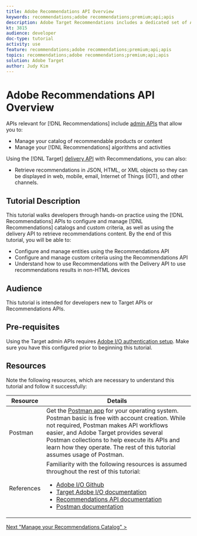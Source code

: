 ```yaml
---
title: Adobe Recommendations API Overview
keywords: recommendations;adobe recommendations;premium;api;apis
description: Adobe Target Recommendations includes a dedicated set of APIs that allow you to manage your catalog of recommendable products and/or content; manage your recommendations algorithms and campaigns; and deliver recommendations in JSON, HTML, or XML objects to be displayed in web, mobile, email, IOT, and other channels.
kt: 3815
audience: developer
doc-type: tutorial
activity: use
feature: recommendations;adobe recommendations;premium;api;apis
topics: recommendations;adobe recommendations;premium;api;apis
solution: Adobe Target
author: Judy Kim
---
```


# Adobe Recommendations API Overview

APIs relevant for [!DNL Recommendations] include [admin APIs](https://docs.adobe.com/content/help/en/target-learn/apis/api-overview.md) that allow you to:

* Manage your catalog of recommendable products or content
* Manage your [!DNL Recommendations] algorithms and activities

Using the [!DNL Target] [delivery API](https://docs.adobe.com/content/help/en/target-learn/apis/api-overview.md) with Recommendations, you can also:

* Retrieve recommendations in JSON, HTML, or XML objects so they can be displayed in web, mobile, email, Internet of Things (IOT), and other channels.

## Tutorial Description

This tutorial walks developers through hands-on practice using the [!DNL Recommendations] APIs to configure and manage [!DNL Recommendations] catalogs and custom criteria, as well as using the delivery API to retrieve recommendations content. By the end of this tutorial, you will be able to:

* Configure and manage entities using the Recommendations API
* Configure and manage custom criteria using the Recommendations API
* Understand how to use Recommendations with the Delivery API to use recommendations results in non-HTML devices

## Audience

This tutorial is intended for developers new to Target APIs or Recommendations APIs.

## Pre-requisites

Using the Target admin APIs requires [Adobe I/O authentication setup](https://docs.adobe.com/content/help/en/target-learn/apis/configure-io-target-integration.md). Make sure you have this configured prior to beginning this tutorial.

## Resources

Note the following resources, which are necessary to understand this tutorial and follow it successfully:

|Resource|Details|
| --- | --- |
|Postman|Get the [Postman app](https://www.postman.com/downloads/) for your operating system. Postman basic is free with account creation. While not required, Postman makes API workflows easier, and Adobe Target provides several Postman collections to help execute its APIs and learn how they operate. The rest of this tutorial assumes usage of Postman.  |
|References|Familiarity with the following resources is assumed throughout the rest of this tutorial:<UL><li>[Adobe I/O Github](https://github.com/adobeio)</li><li>[Target Adobe I/O documentation](https://developers.adobetarget.com/api/#introduction)</li><li>[Recommendations API documentation](https://developers.adobetarget.com/api/recommendations/)</li><li>[Postman documentation](https://learning.getpostman.com/)</li></ul>|

[Next "Manage your Recommendations Catalog" >](manage-catalog.md)
